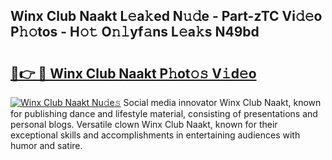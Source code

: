 ## Winx Club Naakt L𝚎a𝚔ed N𝚞𝚍e - Part-zTC Vi𝚍𝚎o P𝚑𝚘tos - H𝚘𝚝 O𝚗𝚕yf𝚊ns L𝚎a𝚔s N49bd

# <h2><a href="http://kfcj0d0.oniu.top/?m=Winx+Club+Naakt">🔗👉 🔴 Winx Club Naakt P𝚑ot𝚘𝚜 V𝚒d𝚎o</a></h2>

[![Winx Club Naakt Nu𝚍e𝚜](https://i.imgur.com/0qMVB7G.gif)](http://kfcj0d0.oniu.top/?m=Winx+Club+Naakt)
Social media innovator Winx Club Naakt, known for publishing dance and lifestyle material, consisting of presentations and personal blogs. Versatile clown Winx Club Naakt, known for their exceptional skills and accomplishments in entertaining audiences with humor and satire.  
